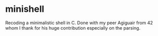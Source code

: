 # minishell
Recoding a minimalistic shell in C. Done with my peer Agiguair from 42 whom I thank for his huge contribution especially on the parsing.
